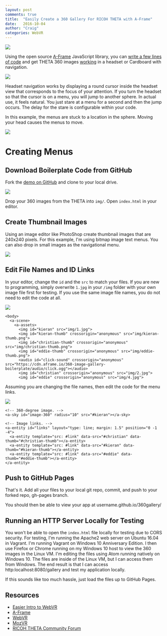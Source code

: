 ```yaml
---
layout: post
comments: true
title:  "Easily Create a 360 Gallery For RICOH THETA with A-Frame"
date:   2016-10-04
author: "Craig"
categories: WebVR
---
```

[![](http://lists.theta360.guide/uploads/default/original/1X/d11f4be895176ddeaa99851f66c8e2868c4adcc7.jpg)](https://codetricity.github.io/360gallery/)

Using the open source [A-Frame](https://aframe.io/docs/0.3.0/introduction/)
JavaScript library, you can
[write a few lines of code](http://theta360.guide/blog/webvr/2016/09/14/using-aframe-ricoh-theta.html)
 and get THETA 360 images
 [working](https://codetricity.github.io/aframe-demo/scene1.html)
  in a headset or Cardboard with
navigation.

![](/blog/img/2016-10/aframe-navigation.png)

Headset navigation works by displaying a round cursor inside the headset view
that corresponds to the focus of your attention. If you turn the headset so that the
cursor is on a menu, you will jump to another sphere. In actual use, it feels natural. You
just stare at a menu for a second and then the jump occurs. The delay for the stare is
configurable within your code.

In this example, the menus are stuck to a location in the sphere.
Moving your head causes the menus to move.

![](/blog/img/2016-10/aframe-menu-movement.png)

# Creating Menus

## Download Boilerplate Code from GitHub
Fork the [demo on GitHub](https://github.com/theta360developers/360gallery)
and clone to your local drive.

![](/blog/img/2016-10/aframe-files.png)

Drop your 360 images from the THETA into `img/`.
Open `index.html` in your editor.

## Create Thumbnail Images

Using an image editor like PhotoShop create thumbnail images that are
240x240 pixels. For this example, I'm using bitmap image text menus.
You can also
drop in small images as the navigational menu.

![](/blog/img/2016-10/image-files.png)




## Edit File Names and ID Links
In your editor, change the `id` and the `src` to match your files. If you
are new to programming, simply overwrite `1.jpg` in your `/img` folder
with your own image file first for testing. If you use the same image file
names, you do not need to edit the code at all.

![](/blog/img/2016-10/edit-files.png)

    <body>
      <a-scene>
        <a-assets>
          <img id="kieran" src="img/1.jpg">
          <img id="kieran-thumb" crossorigin="anonymous" src="img/kieran-thumb.png">
          <img id="christian-thumb" crossorigin="anonymous" src="img/christian-thumb.png">
          <img id="eddie-thumb" crossorigin="anonymous" src="img/eddie-thumb.png">
          <audio id="click-sound" crossorigin="anonymous" src="https://cdn.aframe.io/360-image-gallery-boilerplate/audio/click.ogg"></audio>
          <img id="christian" crossorigin="anonymous" src="img/2.jpg">
          <img id="eddie" crossorigin="anonymous" src="img/4.jpg">


Assuming you are changing the file names, then edit the code for the
menu links.

![](/blog/img/2016-10/edit-file-menu.png)

    <!-- 360-degree image. -->
    <a-sky id="image-360" radius="10" src="#kieran"></a-sky>

    <!-- Image links. -->
    <a-entity id="links" layout="type: line; margin: 1.5" position="0 -1 -4">
      <a-entity template="src: #link" data-src="#christian" data-thumb="#christian-thumb"></a-entity>
      <a-entity template="src: #link" data-src="#kieran" data-thumb="#kieran-thumb"></a-entity>
      <a-entity template="src: #link" data-src="#eddie" data-thumb="#eddie-thumb"></a-entity>
    </a-entity>

## Push to GitHub Pages
That's it. Add all your files to your local git repo, commit, and push to your forked repo, gh-pages branch.

You should then be able to view your app at username.github.io/360gallery/

## Running an HTTP Server Locally for Testing

You won't be able to open the `index.html` file locally for testing due to
CORS security. For testing, I'm running the Apache2 web server on Ubuntu 16.04
in Vagrant. I'm running Vagrant on Windows 10 Anniversary Edition. I then use
Firefox or Chrome running on my Windows 10 host to view the 360 images in the
Linux VM. I'm editing the files using Atom running natively on Windows 10. The
files are inside of the Linux VM, but I can access them from Windows. The end
result is that I can access http:localhost:8080/gallery and test my
application locally.

If this sounds like too much hassle, just load the files up to GitHub Pages.


## Resources
* [Easier Intro to WebVR](http://theta360.guide/blog/webvr/2016/09/14/using-aframe-ricoh-theta.html)
* [A-Frame](https://aframe.io/)
* [WebVR](https://webvr.info/)
* [MozVR](https://mozvr.com/)
* [RICOH THETA Community Forum](http://lists.theta360.guide/)
